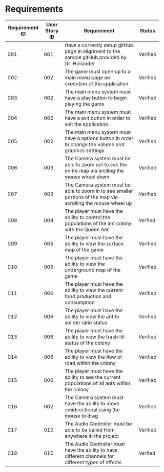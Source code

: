 # Requirements

| Requirement ID | User Story ID | Requirement | Status |
|----------------|---------------|-------------|--------|
|            001 |           001 | Have a correctly setup gitHub page in alignment to the sample gitHub provided by Dr. Hollander | Verified | 
|            002 |           002 | The game must open up to a main menu page on execution of the application | Verified | 
|            003 |           002 | The main menu system must have a play button to begin playing the game | Verified | 
|            004 |           002 | The main menu system must have a exit button in order to exit the application | Verified | 
|            005 |           002 | The main menu system must have a options button in order to change the volume and graphics settings | Verified | 
|            006 |           003 | The Camera system must be able to zoom out to see the enitre map via srolling the mouse wheel down | Verified | 
|            007 |           003 | The Camera system must be able to zoom in to see smaller portions of the map via scrolling the mouse wheel up | Verified | 
|            008 |           004 | The player must have the ability to control the populations of the ant colony with the Queen Ant | Verfied | 
|            009 |           005 | The player must have the ability to view the surface map of the game | Verified | 
|            010 |           005 | The player must have the ability to view the underground map of the game | Verified | 
|            011 |           006 | The player must have the ability to view the current food production and consumption | Verified | 
|            012 |           006 | The player must have the ability to view the ant to solider ratio status | Verified | 
|            013 |           006 | The player must have the ability to view the trash fill status of the colony | Verified | 
|            014 |           006 | The player must have the ability to view the flow of road within the colony | Verified | 
|            015 |           006 | The player must have the ability to see the current populations of all ants within the colony | Verified | 
|            016 |           002 | The Camera system must have the ability to move omidirectional using the mouse to drag | Verified |
|            017 |           010 | The Audio Controller must be able to be called from anywhere in the project | Verified | 
|            018 |           010 | The Audio Controller must have the ability to have different channels for different types of effects | Verfied |

